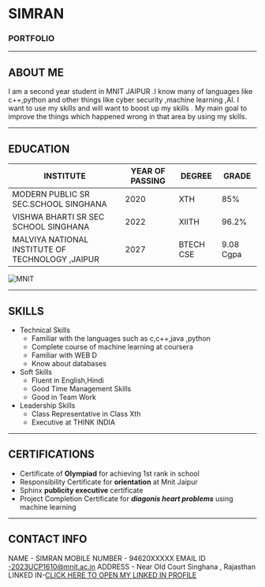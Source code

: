 
# SIMRAN
### PORTFOLIO
---

## ABOUT ME
I am a second year student in MNIT JAIPUR .I know many of languages like c++,python and other things like cyber security ,machine learning ,AI. I  want to use my skills and will want to boost up my skills . My main goal to improve the things which happened wrong in that area by using my skills.

---
## EDUCATION
|INSTITUTE | YEAR OF PASSING | DEGREE | GRADE |
|---|---|---|----|
|MODERN PUBLIC SR SEC.SCHOOL SINGHANA|2020|XTH|85%|
|VISHWA BHARTI SR  SEC SCHOOL SINGHANA|2022 |XIITH |96.2%|
|MALVIYA NATIONAL INSTITUTE OF TECHNOLOGY ,JAIPUR|2027|BTECH CSE|9.08 Cgpa|

![MNIT](https://th.bing.com/th/id/R.9df53f4982f94e8073b7248ca7ad11f3?rik=6cldjjhaSvAo%2fA&riu=http%3a%2f%2fjosaacounselling.com%2fwp-content%2fuploads%2f2021%2f07%2fMNIT-jaipur.jpg&ehk=k%2fwV9WAClBXOzhdnu5DRerO%2byfe%2bjliu4q3QXesdrOQ%3d&risl=&pid=ImgRaw&r=0)

---

## SKILLS

- Technical Skills
	- Familiar with the languages such as c,c++,java ,python
	- Complete course of machine learning at coursera
    - Familiar with WEB D
	- Know about databases 
- Soft Skills
    - Fluent in English,Hindi
	- Good Time Management Skills
	- Good in Team Work 
- Leadership Skills
	- Class Representative in Class Xth
	-  Executive at THINK INDIA
---
## CERTIFICATIONS
- Certificate of **Olympiad** for achieving 1st rank in school
- Responsibility Certificate for **orientation** at Mnit Jaipur
- Sphinx **publicity executive** certificate
- Project Completion Certificate for ***diagonis heart problems*** using machine learning
---
## CONTACT INFO
NAME - SIMRAN
MOBILE NUMBER - 94620XXXXX
EMAIL ID -2023UCP1610@mnit.ac.in
ADDRESS -  Near Old Court Singhana , Rajasthan
LINKED IN-[CLICK HERE TO OPEN MY LINKED IN PROFILE](https://www.bing.com/search?filters=ufn%3a%22LinkedIn%22+sid%3a%22401e29b7-e564-7d0a-69dd-4aeff23c198d%22&pglt=297&q=linkedin&cvid=00af119986294ab9a8bd1ea57ca3d813&gs_lcrp=EgRlZGdlKgYIARAuGEAyBggAEEUYOTIGCAEQLhhAMgYIAhAAGEAyBggDEC4YQDIGCAQQABhAMgYIBRAAGEAyBggGEEUYPDIGCAcQRRg8MgYICBBFGDzSAQgyNDU0ajBqMagCALACAA&FORM=ANNTA1&PC=U531)












